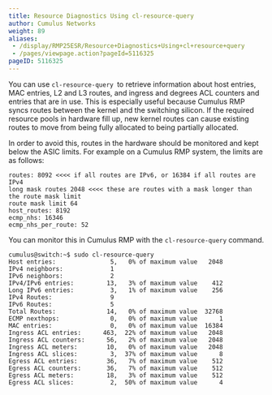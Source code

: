 ```yaml
---
title: Resource Diagnostics Using cl-resource-query
author: Cumulus Networks
weight: 89
aliases:
 - /display/RMP25ESR/Resource+Diagnostics+Using+cl+resource+query
 - /pages/viewpage.action?pageId=5116325
pageID: 5116325
---
```

You can use ` cl-resource-query  `to retrieve information about host
entries, MAC entries, L2 and L3 routes, and ingress and degrees ACL
counters and entries that are in use. This is especially useful because
Cumulus RMP syncs routes between the kernel and the switching silicon.
If the required resource pools in hardware fill up, new kernel routes
can cause existing routes to move from being fully allocated to being
partially allocated.

In order to avoid this, routes in the hardware should be monitored and
kept below the ASIC limits. For example on a Cumulus RMP system, the
limits are as follows:

    routes: 8092 <<<< if all routes are IPv6, or 16384 if all routes are IPv4
    long mask routes 2048 <<<< these are routes with a mask longer than the route mask limit
    route mask limit 64
    host_routes: 8192
    ecmp_nhs: 16346
    ecmp_nhs_per_route: 52

You can monitor this in Cumulus RMP with the `cl-resource-query`
command.

    cumulus@switch:~$ sudo cl-resource-query
    Host entries:               5,   0% of maximum value   2048
    IPv4 neighbors:             1
    IPv6 neighbors:             2
    IPv4/IPv6 entries:         13,   3% of maximum value    412
    Long IPv6 entries:          3,   1% of maximum value    256
    IPv4 Routes:                9
    IPv6 Routes:                5
    Total Routes:              14,   0% of maximum value  32768
    ECMP nexthops:              0,   0% of maximum value      1
    MAC entries:                0,   0% of maximum value  16384
    Ingress ACL entries:      463,  22% of maximum value   2048
    Ingress ACL counters:      56,   2% of maximum value   2048
    Ingress ACL meters:        10,   0% of maximum value   2048
    Ingress ACL slices:         3,  37% of maximum value      8
    Egress ACL entries:        36,   7% of maximum value    512
    Egress ACL counters:       36,   7% of maximum value    512
    Egress ACL meters:         18,   3% of maximum value    512
    Egress ACL slices:          2,  50% of maximum value      4

